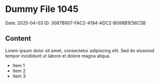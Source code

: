 # Dummy File 1045

Date: 2025-04-03
ID: 3087B907-FAC2-4194-ADC2-B098B1E56C5B

## Content

Lorem ipsum dolor sit amet, consectetur adipiscing elit.
Sed do eiusmod tempor incididunt ut labore et dolore magna aliqua.

* Item 1
* Item 2
* Item 3
